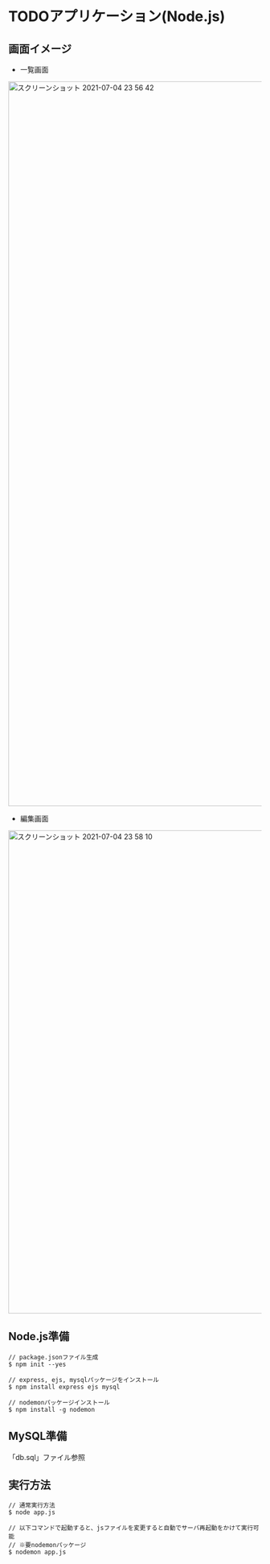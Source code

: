 # TODOアプリケーション(Node.js)

## 画面イメージ
- 一覧画面
<img width="1440" alt="スクリーンショット 2021-07-04 23 56 42" src="https://user-images.githubusercontent.com/69568236/124389773-a793b080-dd23-11eb-9c28-5aece1d3b537.png">

- 編集画面
<img width="960" alt="スクリーンショット 2021-07-04 23 58 10" src="https://user-images.githubusercontent.com/69568236/124389798-c1cd8e80-dd23-11eb-8cb2-fa2493cd98e0.png">


## Node.js準備
```
// package.jsonファイル生成
$ npm init --yes

// express, ejs, mysqlパッケージをインストール
$ npm install express ejs mysql

// nodemonパッケージインストール
$ npm install -g nodemon
```

## MySQL準備
「db.sql」ファイル参照

## 実行方法
```
// 通常実行方法
$ node app.js

// 以下コマンドで起動すると、jsファイルを変更すると自動でサーバ再起動をかけて実行可能
// ※要nodemonパッケージ
$ nodemon app.js
```
